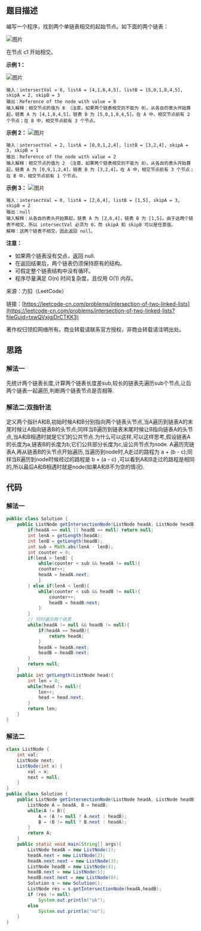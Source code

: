 ## 题目描述

编写一个程序，找到两个单链表相交的起始节点。如下面的两个链表：

![图片](https://uploader.shimo.im/f/nhT73PgcTcFLR5iY.png!thumbnail?fileGuid=txwQVxjgjDrCTKK3)


在节点 c1 开始相交。

**示例 1：**

![图片](https://uploader.shimo.im/f/wqk0WsOOYsFuFy7i.png!thumbnail?fileGuid=txwQVxjgjDrCTKK3)

```shell
输入：intersectVal = 8, listA = [4,1,8,4,5], listB = [5,0,1,8,4,5], skipA = 2, skipB = 3
输出：Reference of the node with value = 8
输入解释：相交节点的值为 8 （注意，如果两个链表相交则不能为 0）。从各自的表头开始算起，链表 A 为 [4,1,8,4,5]，链表 B 为 [5,0,1,8,4,5]。在 A 中，相交节点前有 2 个节点；在 B 中，相交节点前有 3 个节点。
```
**示例 2：**
![图片](https://uploader.shimo.im/f/yz0FXuy6i0CxYDbV.png!thumbnail?fileGuid=txwQVxjgjDrCTKK3)

```shell
输入：intersectVal = 2, listA = [0,9,1,2,4], listB = [3,2,4], skipA = 3, skipB = 1
输出：Reference of the node with value = 2
输入解释：相交节点的值为 2 （注意，如果两个链表相交则不能为 0）。从各自的表头开始算起，链表 A 为 [0,9,1,2,4]，链表 B 为 [3,2,4]。在 A 中，相交节点前有 3 个节点；在 B 中，相交节点前有 1 个节点。
```
**示例 3：**
![图片](https://uploader.shimo.im/f/h1ny0QJg3XvtfMKm.png!thumbnail?fileGuid=txwQVxjgjDrCTKK3)

```shell
输入：intersectVal = 0, listA = [2,6,4], listB = [1,5], skipA = 3, skipB = 2
输出：null
输入解释：从各自的表头开始算起，链表 A 为 [2,6,4]，链表 B 为 [1,5]。由于这两个链表不相交，所以 intersectVal 必须为 0，而 skipA 和 skipB 可以是任意值。
解释：这两个链表不相交，因此返回 null。
```
**注意：**
* 如果两个链表没有交点，返回 null.
* 在返回结果后，两个链表仍须保持原有的结构。
* 可假定整个链表结构中没有循环。
* 程序尽量满足 O(n) 时间复杂度，且仅用 O(1) 内存。

来源：力扣（LeetCode）

链接：[https://leetcode-cn.com/problems/intersection-of-two-linked-lists](https://leetcode-cn.com/problems/intersection-of-two-linked-lists?fileGuid=txwQVxjgjDrCTKK3)

著作权归领扣网络所有。商业转载请联系官方授权，非商业转载请注明出处。

## 思路

### 解法一

先统计两个链表长度,计算两个链表长度差sub,较长的链表先遍历sub个节点,让后两个链表一起遍历,判断两个链表节点是否相等.

### 解法二:双指针法

定义两个指针A和B,初始时候A和B分别指向两个链表头节点,当A遍历到链表A的末尾时候让A指向链表B的头节点;同样当B遍历到链表末尾时候让B指向链表A的头节点,当A和B相遇时就是它们的公共节点.为什么可以这样,可以这样思考,假设链表A的长度为a,链表B的长度为b,它们公共部分长度为c,设公共节点为node. A遍历完链表A,再从链表B的头节点开始遍历,当遍历到node时,A走过的路程为 a + (b - c);同样当B遍历到node时候经过的路程是 b + (a - c) ,可以看到A和B走过的路程是相同的,所以最后A和B相遇时就是node(如果A和B不为空的情况).

## 代码

### 解法一

```java
public class Solution {
    public ListNode getIntersectionNode(ListNode headA, ListNode headB) {
        if(headA == null || headB == null) return null;
        int lenA = getLength(headA);
        int lenB = getLength(headB);
        int sub = Math.abs(lenA - lenB);
        int counter = 0;
        if(lenA > lenB) {
            while(counter < sub && headA != null){
            counter++;
            headA = headA.next;
            }  
        } else if(lenA < lenB){
            while(counter < sub && headB != null){
                counter++;
                headB = headB.next;
            }
        }
        // 同时遍历两个链表
        while(headA != null && headB != null){
            if(headA == headB){
                return headA;
            }
            headA = headA.next;
            headB = headB.next;
        } 
        return null; 
    }
    public int getLength(ListNode head){
        int len = 0;
        while(head != null){
            len++;
            head = head.next;
        }
        return len;
    }
}
```
### 解法二

```java
class ListNode {
    int val;
    ListNode next;
    ListNode(int x) {
        val = x;
        next = null;
    }
}
public class Solution {
    public ListNode getIntersectionNode(ListNode headA, ListNode headB) {
        ListNode A = headA, B = headB;
        while(A != B){
            A = (A != null ? A.next : headB);
            B = (B != null ? B.next : headA);
        }
        return A;
    }
    public static void main(String[] args){
        ListNode headA = new ListNode(1);
        headA.next = new ListNode(2);
        headA.next.next = new ListNode(3);
        ListNode headB = new ListNode(4);
        headB.next = new ListNode(5);
        headB.next.next = new ListNode(6);
        Solution s = new Solution();
        ListNode res = s.getIntersectionNode(headA,headB);
        if (res != null)
            System.out.println("ok");
        else
            System.out.println("no");
    }
}
```
